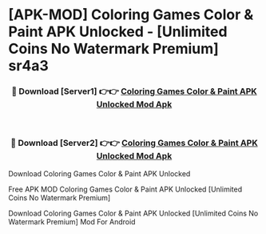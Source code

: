 # [APK-MOD] Coloring Games  Color & Paint APK Unlocked - [Unlimited Coins No Watermark Premium] sr4a3



<div align="center">
<h3>🔴 Download [Server1] 👉👉 <a href="https://momento.my/?title=Coloring_Games__Color_&_Paint_APK_Unlocked">Coloring Games  Color & Paint APK Unlocked Mod Apk</a></h3><br>

<h3>🔴 Download [Server2] 👉👉 <a href="https://momento.my/?title=Coloring_Games__Color_&_Paint_APK_Unlocked">Coloring Games  Color & Paint APK Unlocked Mod Apk</a></h3>
</div>



Download Coloring Games  Color & Paint APK Unlocked 

Free APK MOD Coloring Games  Color & Paint APK Unlocked [Unlimited Coins No Watermark Premium]

Download Coloring Games  Color & Paint APK Unlocked [Unlimited Coins No Watermark Premium] Mod For Android
